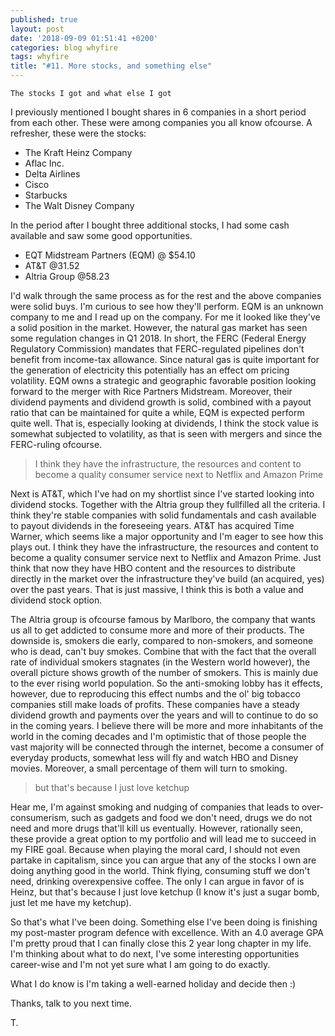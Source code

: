```yaml
---
published: true
layout: post
date: '2018-09-09 01:51:41 +0200'
categories: blog whyfire
tags: whyfire
title: "#11. More stocks, and something else"
---
```


`The stocks I got and what else I got`

I previously mentioned I bought shares in 6 companies in a short period from each other. These were among companies you all know ofcourse. A refresher, these were the stocks:

* The Kraft Heinz Company
* Aflac Inc.
* Delta Airlines
* Cisco
* Starbucks
* The Walt Disney Company

In the period after I bought three additional stocks, I had some cash available and saw some good opportunities.

* EQT Midstream Partners (EQM) @ $54.10
* AT&T @31.52
* Altria Group @58.23

I'd walk through the same process as for the rest and the above companies were solid buys. I'm curious to see how they'll perform. EQM is an unknown company to me and I read up on the company. For me it looked like they've a solid position in the market. However, the natural gas market has seen some regulation changes in Q1 2018. In short, the FERC (Federal Energy Regulatory Commission) mandates that FERC-regulated pipelines don't benefit from income-tax allowance. Since natural gas is quite important for the generation of electricity this potentially has an effect om pricing volatility. EQM owns a strategic and geographic favorable position looking forward to the merger with Rice Partners Midstream.
Moreover, their dividend payments and dividend growth is solid, combined with a payout ratio that can be maintained for quite a while, EQM is expected perform quite well. That is, especially looking at dividends, I think the stock value is somewhat subjected to volatility, as that is seen with mergers and since the FERC-ruling ofcourse.

>I think they have the infrastructure, the resources and content to become a quality consumer service next to Netflix and Amazon Prime

Next is AT&T, which I've had on my shortlist since I've started looking into dividend stocks. Together with the Altria group they fullfilled all the criteria. I think they're stable companies with solid fundamentals and cash available to payout dividends in the foreseeing years. AT&T has acquired Time Warner, which seems like a major opportunity and I'm eager to see how this plays out. I think they have the infrastructure, the resources and content to become a quality consumer service next to Netflix and Amazon Prime. Just think that now they have HBO content and the resources to distribute directly in the market over the infrastructure they've build (an acquired, yes) over the past years. That is just massive, I think this is both a value and dividend stock option.

The Altria group is ofcourse famous by Marlboro, the company that wants us all to get addicted to consume more and more of their products. The downside is, smokers die early, compared to non-smokers, and someone who is dead, can't buy smokes. Combine that with the fact that the overall rate of individual smokers stagnates (in the Western world however), the overall picture shows growth of the number of smokers. This is mainly due to the ever rising world population. So the anti-smoking lobby has it effects, however, due to reproducing this effect numbs and the ol' big tobacco companies still make loads of profits. These companies have a steady dividend growth and payments over the years and will to continue to do so in the coming years. I believe there will be more and more inhabitants of the world in the coming decades and I'm optimistic that of those people the vast majority will be connected through the internet, become a consumer of everyday products, somewhat less will fly and watch HBO and Disney movies. Moreover, a small percentage of them will turn to smoking.

>but that's because I just love ketchup

Hear me, I'm against smoking and nudging of companies that leads to over-consumerism, such as gadgets and food we don't need, drugs we do not need and more drugs that'll kill us eventually. However, rationally seen, these provide a great option to my portfolio and will lead me to succeed in my FIRE goal. Because when playing the moral card, I should not even partake in capitalism, since you can argue that any of the stocks I own are doing anything good in the world.
Think flying, consuming stuff we don't need, drinking overexpensive coffee. The only I can argue in favor of is Heinz, but that's because I just love ketchup (I know it's just a sugar bomb, just let me have my ketchup).

So that's what I've been doing. Something else I've been doing is finishing my post-master program defence with excellence. With an 4.0 average GPA I'm pretty proud that I can finally close this 2 year long chapter in my life.
I'm thinking about what to do next, I've some interesting opportunities career-wise and I'm not yet sure what I am going to do exactly.

What I do know is I'm taking a well-earned holiday and decide then :)

Thanks, talk to you next time.

T.
